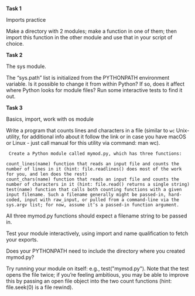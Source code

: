 **Task 1**

Imports practice

Make a directory with 2 modules; make a function in one of them; then import this function in the other module and use that in your script of choice.
<br />

**Task 2**

The sys module. 

The “sys.path” list is initialized from the PYTHONPATH environment variable. Is it possible to change it from within Python? If so, does it affect where Python looks for module files? Run some interactive tests to find it out.
<br />


**Task 3**

Basics, import, work with os module

Write a program that counts lines and characters in a file (similar to `wc` Unix-utility, for additional info about it follow the link or in case you have macOS or Linux - just call manual for this utility via command: man wc).

     Create a Python module called mymod.py, which has three functions:

    count_lines(name) function that reads an input file and counts the number of lines in it (hint: file.readlines() does most of the work for you, and len does the rest) 
    count_chars(name) function that reads an input file and counts the number of characters in it (hint: file.read() returns a single string)
    test(name) function that calls both counting functions with a given input file­name. Such a filename generally might be passed-in, hard-coded, input with raw_input, or pulled from a command-line via the sys.argv list; for now, assume it’s a passed-in function argument.

 

All three mymod.py functions should expect a filename string to be passed in. 

Test your module interactively, using import and name qualification to fetch your exports. 

Does your PYTHONPATH need to include the directory where you created mymod.py?

Try running your module on itself: e.g., test("mymod.py"). Note that the test opens the file twice; if you’re feeling ambitious, you may be able to improve this by passing an open file object into the two count functions (hint: file.seek(0) is a file rewind).
